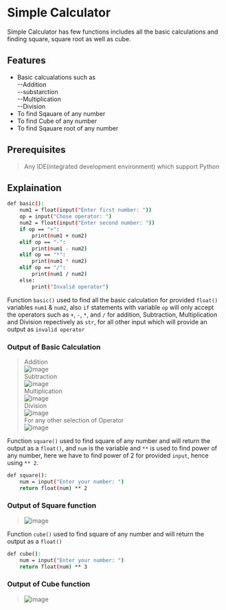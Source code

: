 # Simple Calculator

Simple Calculator has few functions includes all the basic calculations and finding square, square root as well as cube.


## Features

- Basic calcualations such as  
--Addition  
--substarction  
--Multiplication  
--Division  
- To find Sqauare of any number
- To find Cube of any number
- To find Sqauare root of any number


## Prerequisites
> Any IDE(integrated development environment) which support Python

## Explaination


```sh
def basic():
    num1 = float(input("Enter first number: "))
    op = input("Chose operator: ")
    num2 = float(input("Enter second number: "))
    if op == "+":
        print(num1 + num2)
    elif op == "-":
        print(num1 - num2)
    elif op == "*":
        print(num1 * num2)
    elif op == "/":
        print(num1 / num2)
    else:
        print("Invalid operator")

```
Function ```basic()``` used to find all the basic calculation for provided ```float()``` variables ```num1``` & ```num2```, also ```if``` statements with variable ```op```  will only accept the operators such as ```+```, ```-```, ```*```, and ```/``` for addition, Subtraction, Multiplication and Division repectively as ```str```, for all other input which will provide an output as ```invalid operator```

### Output of Basic Calculation
>Addition  
>![image](https://user-images.githubusercontent.com/86762727/155142254-19c04e76-f2e0-4adc-ae7e-7da64e5aeba2.png)  
Subtraction  
>![image](https://user-images.githubusercontent.com/86762727/155142765-366b39c4-f61c-4c36-a333-6113e9b8d399.png)  
Multiplication  
>![image](https://user-images.githubusercontent.com/86762727/155143062-4ce32a2c-f49a-4559-9372-d7dc12d503e9.png)  
Division  
>![image](https://user-images.githubusercontent.com/86762727/155143315-e64d4fb6-fa32-4aa9-b09e-871f371eec18.png)  
For any other selection of Operator  
>![image](https://user-images.githubusercontent.com/86762727/155144190-eba86811-c615-4512-83f2-dfea96d00352.png)  

    
Function ```square()``` used to find square of any number and will return the output as a ```float()```, and ```num``` is the variable and ```**``` is used to find power of any number, here we have to find power of 2 for provided ```input```, hence using ```** 2```.



```sh
def square():
    num = input("Enter your number: ")
    return float(num) ** 2
```


### Output of Square function  
>![image](https://user-images.githubusercontent.com/86762727/155146971-3caae698-ffcc-42e6-bc5d-f0aa63420664.png)  



Function ```cube()``` used to find square of any number and will return the output as a ```float()```



```sh
def cube():
    num = input("Enter your number: ")
    return float(num) ** 3
```  

### Output of Cube function
>![image](https://user-images.githubusercontent.com/86762727/155147865-dfe5890d-6add-41b3-9e2b-bdafd16fcded.png)

